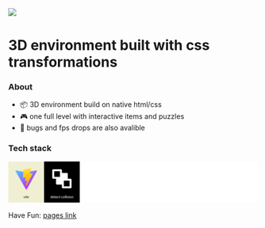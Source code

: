 <img src="github poster.jpg">

# 3D environment built with css transformations

### About

*  :package: 3D environment build on native html/css
*  :video_game: one full level with interactive items and puzzles
*  :ant: bugs and fps drops are also avalible
  
### Tech stack

<img src="./tech stack.jpg" alt="tech stack list">

Have Fun: <a href="https://mero-plaform.github.io/CSS-3D-Dungeon"> pages link </a>
